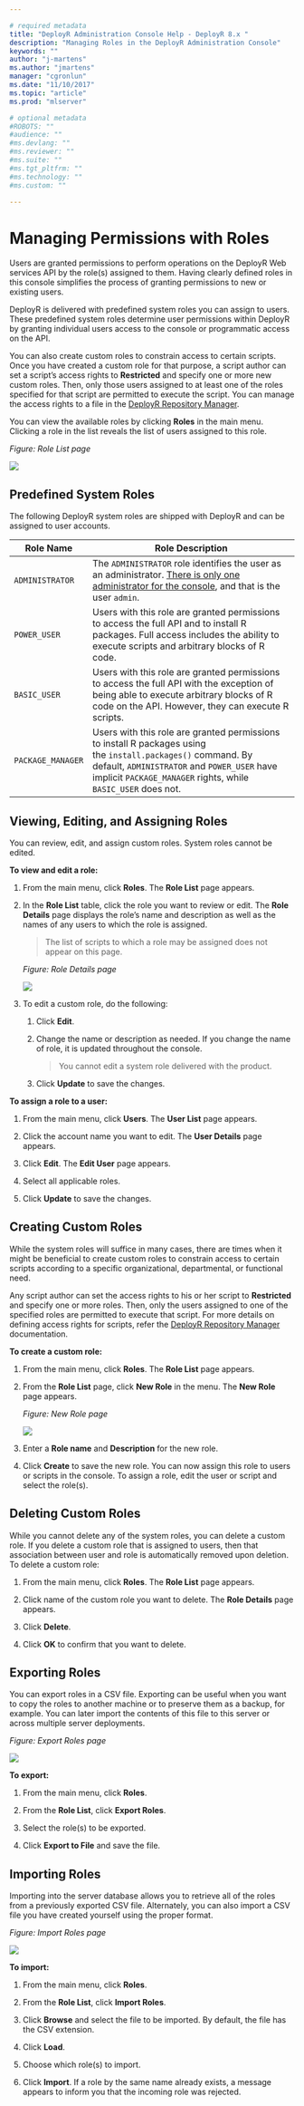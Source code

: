 ```yaml
---

# required metadata
title: "DeployR Administration Console Help - DeployR 8.x "
description: "Managing Roles in the DeployR Administration Console"
keywords: ""
author: "j-martens"
ms.author: "jmartens"
manager: "cgronlun"
ms.date: "11/10/2017"
ms.topic: "article"
ms.prod: "mlserver"

# optional metadata
#ROBOTS: ""
#audience: ""
#ms.devlang: ""
#ms.reviewer: ""
#ms.suite: ""
#ms.tgt_pltfrm: ""
#ms.technology: ""
#ms.custom: ""

---
```


# Managing Permissions with Roles

Users are granted permissions to perform operations on the DeployR Web services API by the role(s) assigned to them. Having clearly defined roles in this console simplifies the process of granting permissions to new or existing users.

DeployR is delivered with predefined system roles you can assign to users. These predefined system roles determine user permissions within DeployR by granting individual users access to the console or programmatic access on the API.

You can also create custom roles to constrain access to certain scripts. Once you have created a custom role for that purpose, a script author can set a script’s access rights to **Restricted** and specify one or more new custom roles. Then, only those users assigned to at least one of the roles specified for that script are permitted to execute the script. You can manage the access rights to a file in the [DeployR Repository Manager](../what-is-operationalization.md). 

You can view the available roles by clicking **Roles** in the main menu. Clicking a role in the list reveals the list of users assigned to this role.

_Figure: Role List page_

![](./media/deployr-admin-console-permisssions-with-roles/0300000D_624x290.png)  

## Predefined System Roles

The following DeployR system roles are shipped with DeployR and can be assigned to user accounts.

|Role Name|Role&nbsp;Description|
|---------|---------------------|
|`ADMINISTRATOR`|The `ADMINISTRATOR` role identifies the user as an administrator. [There is only one administrator for the console](deployr-admin-console-user-accounts.md#preconfigured-user-accounts), and that is the user `admin`.|
|`POWER_USER`|Users with this role are granted permissions to access the full API and to install R packages. Full access includes the ability to execute scripts and arbitrary blocks of R code.|
|`BASIC_USER`|Users with this role are granted permissions to access the full API with the exception of being able to execute arbitrary blocks of R code on the API. However, they can execute R scripts.|
|`PACKAGE_MANAGER`|Users with this role are granted permissions to install R packages using the `install.packages()` command. By default, `ADMINISTRATOR` and `POWER_USER` have implicit `PACKAGE_MANAGER` rights, while `BASIC_USER` does not.|

## Viewing, Editing, and Assigning Roles

You can review, edit, and assign custom roles. System roles cannot be edited.

**To view and edit a role:**

1.  From the main menu, click **Roles**. The **Role List** page appears.

2.  In the **Role List** table, click the role you want to review or edit. The **Role Details** page displays the role’s name and description as well as the names of any users to which the role is assigned.

	>The list of scripts to which a role may be assigned does not appear on this page.
	
	_Figure: Role Details page_
	
	![](./media/deployr-admin-console-permisssions-with-roles/0300000E_624x207.png)  

3.  To edit a custom role, do the following:
    1.  Click **Edit**.

    2.  Change the name or description as needed. If you change the name of role, it is updated throughout the console.
    
        >You cannot edit a system role delivered with the product. 
        
    3.  Click **Update** to save the changes.

**To assign a role to a user:**

1.  From the main menu, click **Users**. The **User List** page appears.

2.  Click the account name you want to edit. The **User Details** page appears.
 
3.  Click **Edit**. The **Edit User** page appears.

4.  Select all applicable roles.

5.  Click **Update** to save the changes.

## Creating Custom Roles

While the system roles will suffice in many cases, there are times when it might be beneficial to create custom roles to constrain access to certain scripts according to a specific organizational, departmental, or functional need.

Any script author can set the access rights to his or her script to **Restricted** and specify one or more roles. Then, only the users assigned to one of the specified roles are permitted to execute that script. For more details on defining access rights for scripts, refer the [DeployR Repository Manager](../what-is-operationalization.md) documentation. 

**To create a custom role:**

1.  From the main menu, click **Roles**. The **Role List** page appears.

2.  From the **Role List** page, click **New Role** in the menu. The **New Role** page appears.

	_Figure: New Role page_
        
	![](./media/deployr-admin-console-permisssions-with-roles/0300000F.png)  

3. Enter a **Role name** and **Description** for the new role.

4. Click **Create** to save the new role. You can now assign this role to users or scripts in the console. To assign a role, edit the user or script and select the role(s).
 
## Deleting Custom Roles

While you cannot delete any of the system roles, you can delete a custom role. If you delete a custom role that is assigned to users, then that association between user and role is automatically removed upon deletion.
To delete a custom role:

1. From the main menu, click **Roles**. The **Role List** page appears.

2. Click name of the custom role you want to delete. The **Role Details** page appears.

3. Click **Delete**.

4. Click **OK** to confirm that you want to delete.

## Exporting Roles

You can export roles in a CSV file. Exporting can be useful when you want to copy the roles to another machine or to preserve them as a backup, for example. You can later import the contents of this file to this server or across multiple server deployments.

_Figure: Export Roles page_

![](./media/deployr-admin-console-permisssions-with-roles/03000010_624x306.png)  

**To export:**

1. From the main menu, click **Roles**.

2. From the **Role List**, click **Export Roles**.

3. Select the role(s) to be exported.

4. Click **Export to File** and save the file.

## Importing Roles

Importing into the server database allows you to retrieve all of the roles from a previously exported CSV file. Alternately, you can also import a CSV file you have created yourself using the proper format.

_Figure: Import Roles page_

![](./media/deployr-admin-console-permisssions-with-roles/03000011_624x288.png)  

**To import:**

1. From the main menu, click **Roles**.

2. From the **Role List**, click **Import Roles**.

3. Click **Browse** and select the file to be imported. By default, the file has the CSV extension.

4. Click **Load**.

5. Choose which role(s) to import.

6. Click **Import**. If a role by the same name already exists, a message appears to inform you that the incoming role was rejected.
